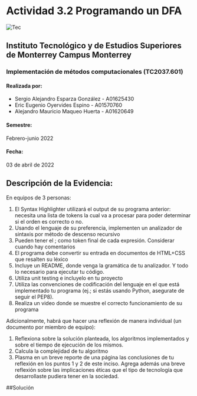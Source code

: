 # Actividad 3.2 Programando un DFA

![Tec](https://user-images.githubusercontent.com/72751268/165428589-cbd94e91-7b63-4ca7-a461-b69038917e4e.jpg)

## Instituto Tecnológico y de Estudios Superiores de Monterrey Campus Monterrey

### Implementación de métodos computacionales (TC2037.601)

#### Realizada por:

- Sergio Alejandro Esparza González - A01625430
- Eric Eugenio Oyervides Espino - A01570760
- Alejandro Mauricio Maqueo Huerta - A01620649

#### Semestre:

Febrero-junio 2022

#### Fecha:

03 de abril de 2022

## Descripción de la Evidencia:

En equipos de 3 personas:

1. El Syntax Highlighter utilizará el output de su programa anterior: necesita una lista de tokens la cual va a procesar para poder determinar si el orden es correcto o no.
2. Usando el lenguaje de su preferencia, implementen un analizador de sintaxis por método de descenso recursivo
  1. Pueden tener el ; como token final de cada expresión. Considerar cuando hay comentarios
3. El programa debe convertir su entrada en documentos de HTML+CSS que resalten su léxico
4. Incluye un README, donde venga la gramática de tu analizador. Y todo lo necesario para ejecutar tu código.
5. Utiliza unit testing e incluyelo en tu proyecto
6. Utiliza las convenciones de codificación del lenguaje en el que está implementado tu programa (ej.; si estás usando Python, asegurate de seguir el PEP8).
7. Realiza un video donde se muestre el correcto funcionamiento de su programa

Adicionalmente, habrá que hacer una reflexión de manera individual (un documento por miembro de equipo):

1. Reflexiona sobre la solución planteada, los algoritmos implementados y sobre el tiempo de ejecución de los mismos.
2. Calcula la complejidad de tu algoritmo
3. Plasma en un breve reporte de una página las conclusiones de tu reflexión en los puntos 1 y 2 de este inciso. Agrega además una breve reflexión sobre las implicaciones éticas que el tipo de tecnología que desarrollaste pudiera tener en la sociedad.

##Solución

